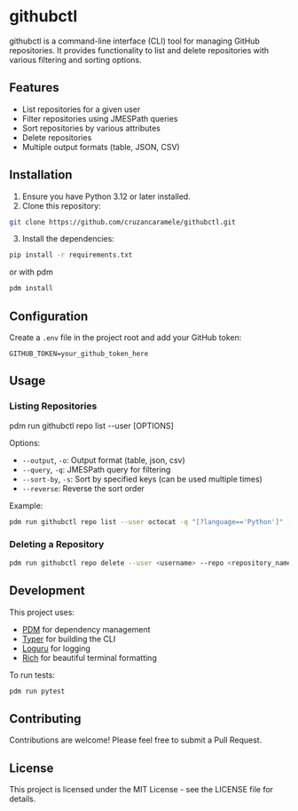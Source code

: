 # githubctl

githubctl is a command-line interface (CLI) tool for managing GitHub repositories. It provides functionality to list and delete repositories with various filtering and sorting options.

## Features

- List repositories for a given user
- Filter repositories using JMESPath queries
- Sort repositories by various attributes
- Delete repositories
- Multiple output formats (table, JSON, CSV)

## Installation

1. Ensure you have Python 3.12 or later installed.
2. Clone this repository:

```bash
git clone https://github.com/cruzancaramele/githubctl.git
```
3. Install the dependencies:

```bash
pip install -r requirements.txt
```
or with pdm
```bash
pdm install
```
## Configuration

Create a `.env` file in the project root and add your GitHub token:

```GITHUB_TOKEN=your_github_token_here```


## Usage

### Listing Repositories

pdm run githubctl repo list --user <username> [OPTIONS]

Options:
- `--output`, `-o`: Output format (table, json, csv)
- `--query`, `-q`: JMESPath query for filtering
- `--sort-by`, `-s`: Sort by specified keys (can be used multiple times)
- `--reverse`: Reverse the sort order

Example:
```bash
pdm run githubctl repo list --user octocat -q "[?language=='Python']" --sort-by stars --reverse
```

### Deleting a Repository
```bash
pdm run githubctl repo delete --user <username> --repo <repository_name>
```

## Development

This project uses:
- [PDM](https://pdm.fming.dev/) for dependency management
- [Typer](https://typer.tiangolo.com/) for building the CLI
- [Loguru](https://github.com/Delgan/loguru) for logging
- [Rich](https://rich.readthedocs.io/en/latest/) for beautiful terminal formatting

To run tests:
```bash
pdm run pytest
```

## Contributing

Contributions are welcome! Please feel free to submit a Pull Request.

## License

This project is licensed under the MIT License - see the LICENSE file for details.